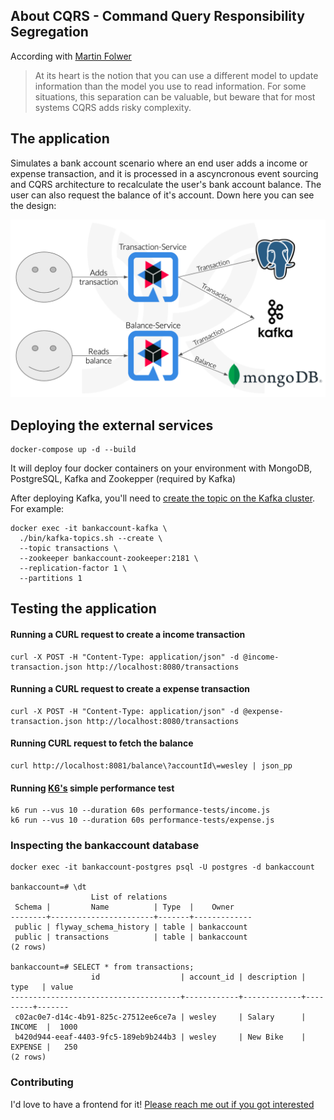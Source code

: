 ## About CQRS - Command Query Responsibility Segregation

According with [Martin Folwer](https://martinfowler.com/bliki/CQRS.html)
> At its heart is the notion that you can use a different model to update information than the model you use to read information.
> For some situations, this separation can be valuable, but beware that for most systems CQRS adds risky complexity.

## The application

Simulates a bank account scenario where an end user adds a income or expense transaction, and it is processed in a ascyncronous event sourcing and CQRS architecture to recalculate the user's bank account balance. The user can also request the balance of it's account. Down here you can see the design:

![Design](/images/design.png)

## Deploying the external services

```
docker-compose up -d --build
```
It will deploy four docker containers on your environment with MongoDB, PostgreSQL, Kafka and Zookepper (required by Kafka)

After deploying Kafka, you'll need to [create the topic on the Kafka cluster](https://kafka.apache.org/quickstart). For example:

```
docker exec -it bankaccount-kafka \
  ./bin/kafka-topics.sh --create \
  --topic transactions \
  --zookeeper bankaccount-zookeeper:2181 \
  --replication-factor 1 \
  --partitions 1
```

## Testing the application

#### Running a CURL request to create a income transaction
```
curl -X POST -H "Content-Type: application/json" -d @income-transaction.json http://localhost:8080/transactions
```
#### Running a CURL request to create a expense transaction
```
curl -X POST -H "Content-Type: application/json" -d @expense-transaction.json http://localhost:8080/transactions
```
#### Running CURL request to fetch the balance
```
curl http://localhost:8081/balance\?accountId\=wesley | json_pp
```
#### Running [K6's](https://k6.io) simple performance test
````
k6 run --vus 10 --duration 60s performance-tests/income.js
k6 run --vus 10 --duration 60s performance-tests/expense.js
````

### Inspecting the bankaccount database

```
docker exec -it bankaccount-postgres psql -U postgres -d bankaccount

bankaccount=# \dt
                  List of relations
 Schema |         Name          | Type  |    Owner
--------+-----------------------+-------+-------------
 public | flyway_schema_history | table | bankaccount
 public | transactions          | table | bankaccount
(2 rows)

bankaccount=# SELECT * from transactions;
                  id                  | account_id | description |  type   | value
--------------------------------------+------------+-------------+---------+-------
 c02ac0e7-d14c-4b91-825c-27512ee6ce7a | wesley     | Salary      | INCOME  |  1000
 b420d944-eeaf-4403-9fc5-189eb9b244b3 | wesley     | New Bike    | EXPENSE |   250
(2 rows)
```

### Contributing
I'd love to have a frontend for it! [Please reach me out if you got interested](MailTo:wesley.fuchter@gmail.com)
